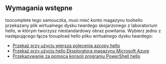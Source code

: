 ## <a name="prerequisites"></a>Wymagania wstępne 
toocomplete tego samouczka, musi mieć konto magazynu toohello przekazany plik wirtualnego dysku twardego skojarzonego z laboratorium hello, w którym tworzysz niestandardowy obraz powitania. Wybierz jedno z następującego łącza tooupload hello pliku wirtualnego dysku twardego:

- [Przekaż przy użyciu wiersza polecenia azcopy hello](../articles/devtest-lab/devtest-lab-upload-vhd-using-azcopy.md)
- [Przekaż przy użyciu hello Eksploratora magazynu Microsoft Azure](../articles/devtest-lab/devtest-lab-upload-vhd-using-storage-explorer.md)
- [Przekazywanie za pomocą konsoli programu PowerShell hello](../articles/devtest-lab/devtest-lab-upload-vhd-using-powershell.md)
